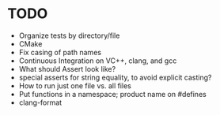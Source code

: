 # TODO
- Organize tests by directory/file
- CMake
- Fix casing of path names
- Continuous Integration on VC++, clang, and gcc
- What should Assert look like?
- special asserts for string equality, to avoid explicit casting?
- How to run just one file vs. all files
- Put functions in a namespace; product name on #defines
- clang-format
